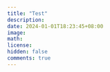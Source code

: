 ```yaml
---
title: "Test"
description: 
date: 2024-01-01T18:23:45+08:00
image: 
math: 
license: 
hidden: false
comments: true
---
```

